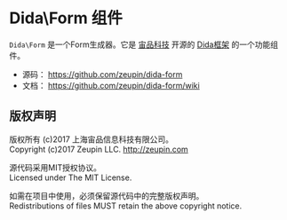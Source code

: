 # Dida\Form 组件

`Dida\Form` 是一个Form生成器。它是 [宙品科技](http://zeupin.com) 开源的 [Dida框架](http://dida.zeupin.com) 的一个功能组件。

* 源码： <https://github.com/zeupin/dida-form>
* 文档： <https://github.com/zeupin/dida-form/wiki>

## 版权声明

版权所有 (c)2017 上海宙品信息科技有限公司。<br>Copyright (c)2017 Zeupin LLC. <http://zeupin.com>

源代码采用MIT授权协议。<br>Licensed under The MIT License.

如需在项目中使用，必须保留源代码中的完整版权声明。<br>Redistributions of files MUST retain the above copyright notice.